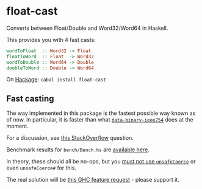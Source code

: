 float-cast
==========

Converts between Float/Double and Word32/Word64 in Haskell.

This provides you with 4 fast casts:

```haskell
wordToFloat  :: Word32 -> Float
floatToWord  :: Float  -> Word32
wordToDouble :: Word64 -> Double
doubleToWord :: Double -> Word64
```

On [Hackage](http://hackage.haskell.org/package/float-cast): `cabal install float-cast`


Fast casting
------------

The way implemented in this package is the fastest possible way known as of now. In particular, it is faster than what [`data-binary-ieee754`](https://hackage.haskell.org/package/data-binary-ieee754) does at the moment.

For a discussion, see [this StackOverflow](http://stackoverflow.com/questions/6976684/converting-ieee-754-floating-point-in-haskell-word32-64-to-and-from-haskell-floa) question.

Benchmark results for `bench/Bench.hs` are [available here](https://rawgit.com/nh2/float-cast/master/bench-results/results.html).

In theory, these should all be no-ops, but you [must not use `unsafeCoerce`](https://ghc.haskell.org/trac/ghc/ticket/4092) or even `unsafeCoerce#` for this.

The real solution will be [this GHC feature request](https://ghc.haskell.org/trac/ghc/ticket/4092) - please support it.

